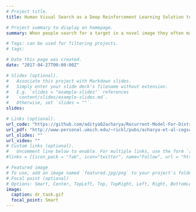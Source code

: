 ```yaml
---
# Project title.
title: Human Visual Search as a Deep Reinforcement Learning Solution to a POMDP

# Project summary to display on homepage.
summary: When people search for a target in a novel image they often make use of eye movements to bring the relatively high acuity fovea to bear on areas of interest. The strategies that control these eye movements for visual search have been of substantial scientific interest. In the current article we report a new computational model that shows how strategies for visual search are an emergent consequence of perceptual/motor constraints and approximately optimal strategies. The model solves a Partially Observable Markov Decision Process (POMDP) using deep Q-learning to acquire strategies that optimise the tradeoff between speed and accuracy. Results are reported for the Distractor-ratio task.

# Tags: can be used for filtering projects.
# tags:

# Date this page was created.
date: "2017-04-27T00:00:00Z"

# Slides (optional).
#   Associate this project with Markdown slides.
#   Simply enter your slide deck's filename without extension.
#   E.g. `slides = "example-slides"` references 
#   `content/slides/example-slides.md`.
#   Otherwise, set `slides = ""`.
slides:

# Links (optional).
url_code: "https://github.com/aditya02acharya/Recurrent-Model-For-Distractor-Ratio"
url_pdf: "http://www-personal.umich.edu/~rickl/pubs/acharya-et-al-cogsci17.pdf"
url_slides: ""
url_video: ""
# Custom links (optional).
#   Uncomment line below to enable. For multiple links, use the form `[{...}, {...}, {...}]`.
#links = [{icon_pack = "fab", icon="twitter", name="Follow", url = "https://twitter.com/georgecushen"}]

# Featured image
# To use, add an image named `featured.jpg/png` to your project's folder. 
# Focal point (optional)
# Options: Smart, Center, TopLeft, Top, TopRight, Left, Right, BottomLeft, Bottom, BottomRight
image:
  caption: dr_task.gif
  focal_point: Smart
---
```

